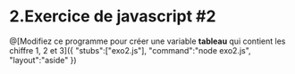 # 2.Exercice de javascript #2

@[Modifiez ce programme pour créer une variable __tableau__ qui contient les chiffre 1, 2 et 3]({
	"stubs":["exo2.js"],
	"command":"node exo2.js",
	"layout":"aside"
})


